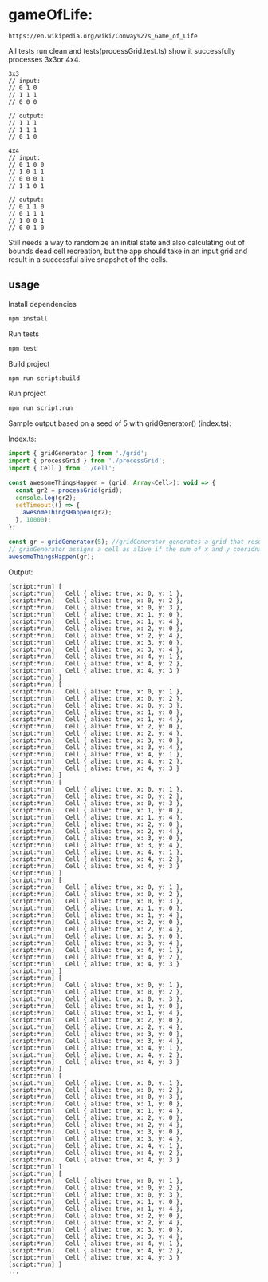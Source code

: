 # gameOfLife:

`https://en.wikipedia.org/wiki/Conway%27s_Game_of_Life`

All tests run clean and tests(processGrid.test.ts) show it successfully processes 3x3or 4x4.

    3x3
    // input:
    // 0 1 0
    // 1 1 1
    // 0 0 0

    // output:
    // 1 1 1
    // 1 1 1
    // 0 1 0

    4x4
    // input:
    // 0 1 0 0
    // 1 0 1 1
    // 0 0 0 1
    // 1 1 0 1

    // output:
    // 0 1 1 0
    // 0 1 1 1
    // 1 0 0 1
    // 0 0 1 0

Still needs a way to randomize an initial state and also calculating out of bounds dead cell recreation, but the app should take in an input grid and result in a successful alive snapshot of the cells.

## usage

Install dependencies

```bash
npm install
```

Run tests

```bash
npm test
```

Build project

```bash
npm run script:build
```

Run project

```bash
npm run script:run
```

Sample output based on a seed of 5 with gridGenerator() (index.ts):

Index.ts:

```javascript
import { gridGenerator } from './grid';
import { processGrid } from './processGrid';
import { Cell } from './Cell';

const awesomeThingsHappen = (grid: Array<Cell>): void => {
  const gr2 = processGrid(grid);
  console.log(gr2);
  setTimeout(() => {
    awesomeThingsHappen(gr2);
  }, 10000);
};

const gr = gridGenerator(5); //gridGenerator generates a grid that results in still lifes as can be seen in the below output
// gridGenerator assigns a cell as alive if the sum of x and y cooridnates equals an even number and dead if it doesn't.
awesomeThingsHappen(gr);
```

Output:

```properties
[script:*run] [
[script:*run]   Cell { alive: true, x: 0, y: 1 },
[script:*run]   Cell { alive: true, x: 0, y: 2 },
[script:*run]   Cell { alive: true, x: 0, y: 3 },
[script:*run]   Cell { alive: true, x: 1, y: 0 },
[script:*run]   Cell { alive: true, x: 1, y: 4 },
[script:*run]   Cell { alive: true, x: 2, y: 0 },
[script:*run]   Cell { alive: true, x: 2, y: 4 },
[script:*run]   Cell { alive: true, x: 3, y: 0 },
[script:*run]   Cell { alive: true, x: 3, y: 4 },
[script:*run]   Cell { alive: true, x: 4, y: 1 },
[script:*run]   Cell { alive: true, x: 4, y: 2 },
[script:*run]   Cell { alive: true, x: 4, y: 3 }
[script:*run] ]
[script:*run] [
[script:*run]   Cell { alive: true, x: 0, y: 1 },
[script:*run]   Cell { alive: true, x: 0, y: 2 },
[script:*run]   Cell { alive: true, x: 0, y: 3 },
[script:*run]   Cell { alive: true, x: 1, y: 0 },
[script:*run]   Cell { alive: true, x: 1, y: 4 },
[script:*run]   Cell { alive: true, x: 2, y: 0 },
[script:*run]   Cell { alive: true, x: 2, y: 4 },
[script:*run]   Cell { alive: true, x: 3, y: 0 },
[script:*run]   Cell { alive: true, x: 3, y: 4 },
[script:*run]   Cell { alive: true, x: 4, y: 1 },
[script:*run]   Cell { alive: true, x: 4, y: 2 },
[script:*run]   Cell { alive: true, x: 4, y: 3 }
[script:*run] ]
[script:*run] [
[script:*run]   Cell { alive: true, x: 0, y: 1 },
[script:*run]   Cell { alive: true, x: 0, y: 2 },
[script:*run]   Cell { alive: true, x: 0, y: 3 },
[script:*run]   Cell { alive: true, x: 1, y: 0 },
[script:*run]   Cell { alive: true, x: 1, y: 4 },
[script:*run]   Cell { alive: true, x: 2, y: 0 },
[script:*run]   Cell { alive: true, x: 2, y: 4 },
[script:*run]   Cell { alive: true, x: 3, y: 0 },
[script:*run]   Cell { alive: true, x: 3, y: 4 },
[script:*run]   Cell { alive: true, x: 4, y: 1 },
[script:*run]   Cell { alive: true, x: 4, y: 2 },
[script:*run]   Cell { alive: true, x: 4, y: 3 }
[script:*run] ]
[script:*run] [
[script:*run]   Cell { alive: true, x: 0, y: 1 },
[script:*run]   Cell { alive: true, x: 0, y: 2 },
[script:*run]   Cell { alive: true, x: 0, y: 3 },
[script:*run]   Cell { alive: true, x: 1, y: 0 },
[script:*run]   Cell { alive: true, x: 1, y: 4 },
[script:*run]   Cell { alive: true, x: 2, y: 0 },
[script:*run]   Cell { alive: true, x: 2, y: 4 },
[script:*run]   Cell { alive: true, x: 3, y: 0 },
[script:*run]   Cell { alive: true, x: 3, y: 4 },
[script:*run]   Cell { alive: true, x: 4, y: 1 },
[script:*run]   Cell { alive: true, x: 4, y: 2 },
[script:*run]   Cell { alive: true, x: 4, y: 3 }
[script:*run] ]
[script:*run] [
[script:*run]   Cell { alive: true, x: 0, y: 1 },
[script:*run]   Cell { alive: true, x: 0, y: 2 },
[script:*run]   Cell { alive: true, x: 0, y: 3 },
[script:*run]   Cell { alive: true, x: 1, y: 0 },
[script:*run]   Cell { alive: true, x: 1, y: 4 },
[script:*run]   Cell { alive: true, x: 2, y: 0 },
[script:*run]   Cell { alive: true, x: 2, y: 4 },
[script:*run]   Cell { alive: true, x: 3, y: 0 },
[script:*run]   Cell { alive: true, x: 3, y: 4 },
[script:*run]   Cell { alive: true, x: 4, y: 1 },
[script:*run]   Cell { alive: true, x: 4, y: 2 },
[script:*run]   Cell { alive: true, x: 4, y: 3 }
[script:*run] ]
[script:*run] [
[script:*run]   Cell { alive: true, x: 0, y: 1 },
[script:*run]   Cell { alive: true, x: 0, y: 2 },
[script:*run]   Cell { alive: true, x: 0, y: 3 },
[script:*run]   Cell { alive: true, x: 1, y: 0 },
[script:*run]   Cell { alive: true, x: 1, y: 4 },
[script:*run]   Cell { alive: true, x: 2, y: 0 },
[script:*run]   Cell { alive: true, x: 2, y: 4 },
[script:*run]   Cell { alive: true, x: 3, y: 0 },
[script:*run]   Cell { alive: true, x: 3, y: 4 },
[script:*run]   Cell { alive: true, x: 4, y: 1 },
[script:*run]   Cell { alive: true, x: 4, y: 2 },
[script:*run]   Cell { alive: true, x: 4, y: 3 }
[script:*run] ]
[script:*run] [
[script:*run]   Cell { alive: true, x: 0, y: 1 },
[script:*run]   Cell { alive: true, x: 0, y: 2 },
[script:*run]   Cell { alive: true, x: 0, y: 3 },
[script:*run]   Cell { alive: true, x: 1, y: 0 },
[script:*run]   Cell { alive: true, x: 1, y: 4 },
[script:*run]   Cell { alive: true, x: 2, y: 0 },
[script:*run]   Cell { alive: true, x: 2, y: 4 },
[script:*run]   Cell { alive: true, x: 3, y: 0 },
[script:*run]   Cell { alive: true, x: 3, y: 4 },
[script:*run]   Cell { alive: true, x: 4, y: 1 },
[script:*run]   Cell { alive: true, x: 4, y: 2 },
[script:*run]   Cell { alive: true, x: 4, y: 3 }
[script:*run] ]
...
```
